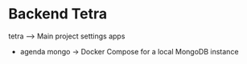 # Backend Tetra
tetra --> Main project settings
apps
- agenda
mongo -> Docker Compose for a local MongoDB instance 
